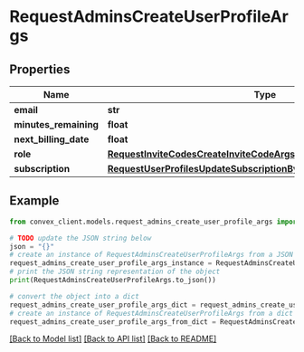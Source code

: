 # RequestAdminsCreateUserProfileArgs


## Properties

Name | Type | Description | Notes
------------ | ------------- | ------------- | -------------
**email** | **str** |  | 
**minutes_remaining** | **float** |  | 
**next_billing_date** | **float** |  | [optional] 
**role** | [**RequestInviteCodesCreateInviteCodeArgsAssignedRole**](RequestInviteCodesCreateInviteCodeArgsAssignedRole.md) |  | 
**subscription** | [**RequestUserProfilesUpdateSubscriptionByEmailInternalArgsPlanName**](RequestUserProfilesUpdateSubscriptionByEmailInternalArgsPlanName.md) |  | 

## Example

```python
from convex_client.models.request_admins_create_user_profile_args import RequestAdminsCreateUserProfileArgs

# TODO update the JSON string below
json = "{}"
# create an instance of RequestAdminsCreateUserProfileArgs from a JSON string
request_admins_create_user_profile_args_instance = RequestAdminsCreateUserProfileArgs.from_json(json)
# print the JSON string representation of the object
print(RequestAdminsCreateUserProfileArgs.to_json())

# convert the object into a dict
request_admins_create_user_profile_args_dict = request_admins_create_user_profile_args_instance.to_dict()
# create an instance of RequestAdminsCreateUserProfileArgs from a dict
request_admins_create_user_profile_args_from_dict = RequestAdminsCreateUserProfileArgs.from_dict(request_admins_create_user_profile_args_dict)
```
[[Back to Model list]](../README.md#documentation-for-models) [[Back to API list]](../README.md#documentation-for-api-endpoints) [[Back to README]](../README.md)


